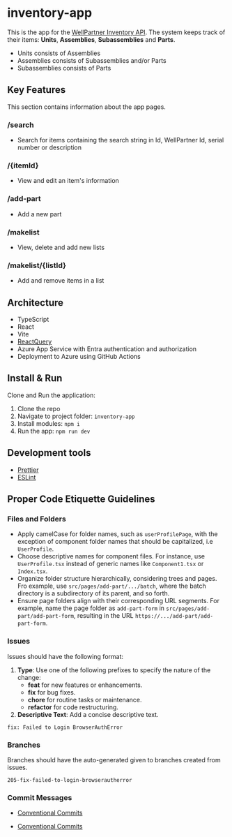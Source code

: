 # inventory-app

This is the app for the [WellPartner Inventory API](https://github.com/OptiCorp/inventory-api).
The system keeps track of their items: **Units**, **Assemblies**, **Subassemblies** and **Parts**.

-   Units consists of Assemblies
-   Assemblies consists of Subassemblies and/or Parts
-   Subassemblies consists of Parts

## Key Features

This section contains information about the app pages.

### /search

-   Search for items containing the search string in Id, WellPartner Id, serial number or description

### /{itemId}

-   View and edit an item's information

### /add-part

-   Add a new part

### /makelist

-   View, delete and add new lists

### /makelist/{listId}

-   Add and remove items in a list

## Architecture

-   TypeScript
-   React
-   Vite
-   [ReactQuery](https://tanstack.com/query/v3/)
-   Azure App Service with Entra authentication and authorization
-   Deployment to Azure using GitHub Actions

## Install & Run

Clone and Run the application:

1. Clone the repo
2. Navigate to project folder: `inventory-app`
3. Install modules: `npm i`
4. Run the app: `npm run dev`

## Development tools

-   [Prettier](https://prettier.io/)
-   [ESLint](https://eslint.org/)

## Proper Code Etiquette Guidelines

### Files and Folders
- Apply camelCase for folder names, such as `userProfilePage`, with the exception of component folder names that should be capitalized, i.e `UserProfile`.
- Choose descriptive names for component files. For instance, use `UserProfile.tsx` instead of generic names like `Component1.tsx` or `Index.tsx`.
- Organize folder structure hierarchically, considering trees and pages. Fro example, use `src/pages/add-part/.../batch`, where the batch directory is a subdirectory of its parent, and so forth.
- Ensure page folders align with their corresponding URL segments. For example, name the page folder as `add-part-form` in `src/pages/add-part/add-part-form`, resulting in the URL `https://.../add-part/add-part-form`.

### Issues

Issues should have the following format:

1. **Type**: Use one of the following prefixes to specify the nature of the change:
    - **feat** for new features or enhancements.
    - **fix** for bug fixes.
    - **chore** for routine tasks or maintenance.
    - **refactor** for code restructuring.
2. **Descriptive Text**: Add a concise descriptive text.

```
fix: Failed to Login BrowserAuthError
```

### Branches

Branches should have the auto-generated given to branches created from issues.

```
205-fix-failed-to-login-browserautherror
```

### Commit Messages
- [Conventional Commits](https://www.conventionalcommits.org/en/v1.0.0/)

-   [Conventional Commits](https://www.conventionalcommits.org/en/v1.0.0/)
